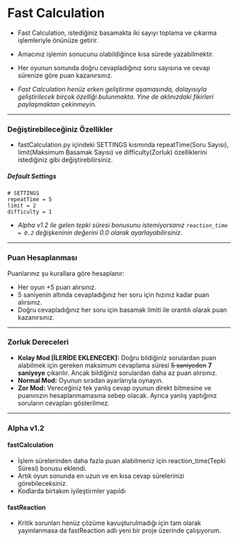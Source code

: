 # Fast Calculation

- Fast Calculation, istediğiniz basamakta iki sayıyı toplama ve çıkarma işlemleriyle önünüze getirir.
- Amacınız işlemin sonucunu olabildiğince kısa sürede yazabilmektir.
- Her oyunun sonunda doğru cevapladığınız soru sayısına ve cevap sürenize göre puan kazanırsınız.

-  *Fast Calculation henüz erken geliştirme aşamasında, dolayısıyla geliştirilecek birçok özelliği bulunmakta. Yine de aklınızdaki fikirleri paylaşmaktan çekinmeyin.*


------------

### Değiştirebileceğiniz Özellikler
- fastCalculation.py içindeki SETTINGS kısmında repeatTime(Soru Sayısı), limit(Maksimum Basamak Sayısı) ve difficulty(Zorluk) özelliklerini istediğiniz gibi değiştirebilirsiniz.
##### Default Settings
```
# SETTINGS
repeatTime = 5
limit = 2
difficulty = 1
```
-  *Alpha v1.2 ile gelen tepki süresi bonusunu istemiyorsanız `reaction_time = 0.2` değişkeninin değerini 0.0 olarak ayarlayabilirsiniz.*

------------

### Puan Hesaplanması
 Puanlarınız şu kurallara göre hesaplanır:
 - Her oyun +5 puan alırsınız.
 - 5 saniyenin altında cevapladığınız her soru için hızınız kadar puan alırsınız.
 - Doğru cevapladığınız her soru için basamak limiti ile orantılı olarak puan kazanırsınız.

------------

### Zorluk Dereceleri
- **Kolay Mod [İLERİDE EKLENECEK]:** Doğru bildiğiniz sorulardan puan alabilmek için gereken maksimum cevaplama süresi ~~5 saniyeden~~ **7 saniyeye** çıkarılır. Ancak bildiğiniz sorulardan daha az puan alırsınız.
- **Normal Mod:** Oyunun sıradan ayarlarıyla oynayın.
- **Zor Mod:** Vereceğiniz tek yanlış cevap oyunun direkt bitmesine ve puanınızın hesaplanmamasına sebep olacak. Ayrıca yanlış yaptığınız soruların cevapları gösterilmez.

------------

### Alpha v1.2
#### fastCalculation
- İşlem sürelerinden daha fazla puan alabilmeniz için reaction_time(Tepki Süresi) bonusu eklendi.
- Artık oyun sonunda en uzun ve en kısa cevap sürelerinizi görebileceksiniz.
- Kodlarda birtakım iyileştirmler yapıldı

#### fastReaction 
- Kritik sorunları henüz çözüme kavuşturulmadığı için tam olarak yayınlanmasa da fastReaction adlı yeni bir proje üzerinde çalışıyorum.